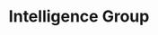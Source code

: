 ---
title: Intelligence Group
layout: docs  # Do not modify.

# Optional header image (relative to `static/img/` folder).
header:
  caption: ""
  image: ""
---